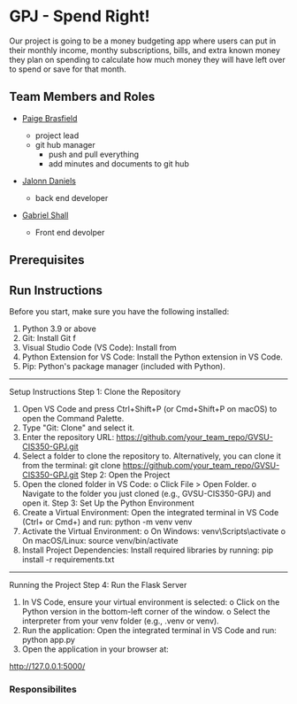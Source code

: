 # GPJ - Spend Right!

Our project is going to be a money budgeting app where users can put in their monthly income, monthy subscriptions, bills, and extra known money they plan on spending to calculate how much money they will have left over to spend or save for that month. 

## Team Members and Roles

* [Paige Brasfield](https://github.com/paigebrasfield/CIS350-HW2--Brasfield-/blob/main/README.md)
  *   project lead 
  *   git hub manager
      *   push and pull everything
      *   add minutes and documents to git hub
  
* [Jalonn Daniels](https://github.com/jayretoo/CIS350-HW2-Daniels./blob/main/README.md#meme)
  * back end developer
* [Gabriel Shall](https://github.com/shallg19/CIS350-HW2-SHALL)
  * Front end devolper
  
## Prerequisites

## Run Instructions
Before you start, make sure you have the following installed:
1.	Python 3.9 or above
2.	Git: Install Git f
3.	Visual Studio Code (VS Code): Install from 
4.	Python Extension for VS Code: Install the Python extension in VS Code.
5.	Pip: Python's package manager (included with Python).
________________________________________
Setup Instructions
Step 1: Clone the Repository
1.	Open VS Code and press Ctrl+Shift+P (or Cmd+Shift+P on macOS) to open the Command Palette.
2.	Type "Git: Clone" and select it.
3.	Enter the repository URL:
https://github.com/your_team_repo/GVSU-CIS350-GPJ.git
4.	Select a folder to clone the repository to.
Alternatively, you can clone it from the terminal:
git clone https://github.com/your_team_repo/GVSU-CIS350-GPJ.git
Step 2: Open the Project
1.	Open the cloned folder in VS Code:
o	Click File > Open Folder.
o	Navigate to the folder you just cloned (e.g., GVSU-CIS350-GPJ) and open it.
Step 3: Set Up the Python Environment
1.	Create a Virtual Environment: Open the integrated terminal in VS Code (Ctrl+ or Cmd+) and run:
python -m venv venv
2.	Activate the Virtual Environment:
o	On Windows:
venv\Scripts\activate
o	On macOS/Linux:
source venv/bin/activate
3.	Install Project Dependencies: Install required libraries by running:
pip install -r requirements.txt
________________________________________
Running the Project
Step 4: Run the Flask Server
1.	In VS Code, ensure your virtual environment is selected:
o	Click on the Python version in the bottom-left corner of the window.
o	Select the interpreter from your venv folder (e.g., .venv or venv).
2.	Run the application: Open the integrated terminal in VS Code and run:
python app.py
3.	Open the application in your browser at:

http://127.0.0.1:5000/



### Responsibilites

